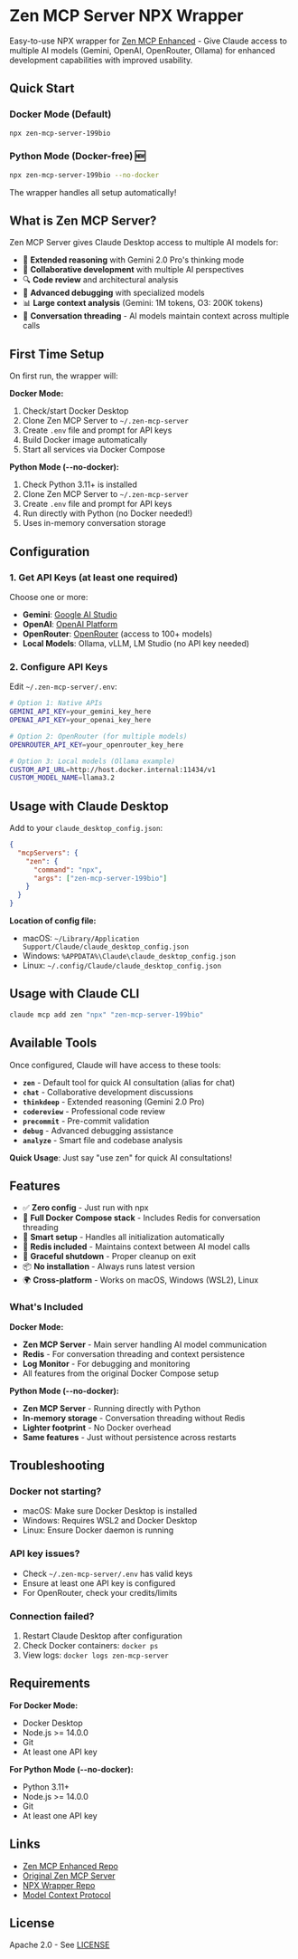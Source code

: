 # Zen MCP Server NPX Wrapper

Easy-to-use NPX wrapper for [Zen MCP Enhanced](https://github.com/199-biotechnologies/zen-mcp-enhanced) - Give Claude access to multiple AI models (Gemini, OpenAI, OpenRouter, Ollama) for enhanced development capabilities with improved usability.

## Quick Start

### Docker Mode (Default)
```bash
npx zen-mcp-server-199bio
```

### Python Mode (Docker-free) 🆕
```bash
npx zen-mcp-server-199bio --no-docker
```

The wrapper handles all setup automatically!

## What is Zen MCP Server?

Zen MCP Server gives Claude Desktop access to multiple AI models for:
- 🧠 **Extended reasoning** with Gemini 2.0 Pro's thinking mode
- 💬 **Collaborative development** with multiple AI perspectives
- 🔍 **Code review** and architectural analysis
- 🐛 **Advanced debugging** with specialized models
- 📊 **Large context analysis** (Gemini: 1M tokens, O3: 200K tokens)
- 🔄 **Conversation threading** - AI models maintain context across multiple calls

## First Time Setup

On first run, the wrapper will:

**Docker Mode:**
1. Check/start Docker Desktop
2. Clone Zen MCP Server to `~/.zen-mcp-server`
3. Create `.env` file and prompt for API keys
4. Build Docker image automatically
5. Start all services via Docker Compose

**Python Mode (--no-docker):**
1. Check Python 3.11+ is installed
2. Clone Zen MCP Server to `~/.zen-mcp-server`
3. Create `.env` file and prompt for API keys
4. Run directly with Python (no Docker needed!)
5. Uses in-memory conversation storage

## Configuration

### 1. Get API Keys (at least one required)

Choose one or more:
- **Gemini**: [Google AI Studio](https://makersuite.google.com/app/apikey)
- **OpenAI**: [OpenAI Platform](https://platform.openai.com/api-keys)
- **OpenRouter**: [OpenRouter](https://openrouter.ai/) (access to 100+ models)
- **Local Models**: Ollama, vLLM, LM Studio (no API key needed)

### 2. Configure API Keys

Edit `~/.zen-mcp-server/.env`:

```bash
# Option 1: Native APIs
GEMINI_API_KEY=your_gemini_key_here
OPENAI_API_KEY=your_openai_key_here

# Option 2: OpenRouter (for multiple models)
OPENROUTER_API_KEY=your_openrouter_key_here

# Option 3: Local models (Ollama example)
CUSTOM_API_URL=http://host.docker.internal:11434/v1
CUSTOM_MODEL_NAME=llama3.2
```

## Usage with Claude Desktop

Add to your `claude_desktop_config.json`:

```json
{
  "mcpServers": {
    "zen": {
      "command": "npx",
      "args": ["zen-mcp-server-199bio"]
    }
  }
}
```

**Location of config file:**
- macOS: `~/Library/Application Support/Claude/claude_desktop_config.json`
- Windows: `%APPDATA%\Claude\claude_desktop_config.json`
- Linux: `~/.config/Claude/claude_desktop_config.json`

## Usage with Claude CLI

```bash
claude mcp add zen "npx" "zen-mcp-server-199bio"
```

## Available Tools

Once configured, Claude will have access to these tools:

- **`zen`** - Default tool for quick AI consultation (alias for chat)
- **`chat`** - Collaborative development discussions
- **`thinkdeep`** - Extended reasoning (Gemini 2.0 Pro)
- **`codereview`** - Professional code review
- **`precommit`** - Pre-commit validation
- **`debug`** - Advanced debugging assistance
- **`analyze`** - Smart file and codebase analysis

**Quick Usage**: Just say "use zen" for quick AI consultations!

## Features

- ✅ **Zero config** - Just run with npx
- 🐳 **Full Docker Compose stack** - Includes Redis for conversation threading
- 🔧 **Smart setup** - Handles all initialization automatically
- 💾 **Redis included** - Maintains context between AI model calls
- 🔄 **Graceful shutdown** - Proper cleanup on exit
- 📦 **No installation** - Always runs latest version
- 🌍 **Cross-platform** - Works on macOS, Windows (WSL2), Linux

### What's Included

**Docker Mode:**
- **Zen MCP Server** - Main server handling AI model communication
- **Redis** - For conversation threading and context persistence
- **Log Monitor** - For debugging and monitoring
- All features from the original Docker Compose setup

**Python Mode (--no-docker):**
- **Zen MCP Server** - Running directly with Python
- **In-memory storage** - Conversation threading without Redis
- **Lighter footprint** - No Docker overhead
- **Same features** - Just without persistence across restarts

## Troubleshooting

### Docker not starting?
- macOS: Make sure Docker Desktop is installed
- Windows: Requires WSL2 and Docker Desktop
- Linux: Ensure Docker daemon is running

### API key issues?
- Check `~/.zen-mcp-server/.env` has valid keys
- Ensure at least one API key is configured
- For OpenRouter, check your credits/limits

### Connection failed?
1. Restart Claude Desktop after configuration
2. Check Docker containers: `docker ps`
3. View logs: `docker logs zen-mcp-server`

## Requirements

**For Docker Mode:**
- Docker Desktop
- Node.js >= 14.0.0
- Git
- At least one API key

**For Python Mode (--no-docker):**
- Python 3.11+
- Node.js >= 14.0.0
- Git
- At least one API key

## Links

- [Zen MCP Enhanced Repo](https://github.com/199-biotechnologies/zen-mcp-enhanced)
- [Original Zen MCP Server](https://github.com/BeehiveInnovations/zen-mcp-server)
- [NPX Wrapper Repo](https://github.com/199-biotechnologies/zen-mcp-server-npx)
- [Model Context Protocol](https://modelcontextprotocol.io/)

## License

Apache 2.0 - See [LICENSE](https://github.com/BeehiveInnovations/zen-mcp-server/blob/main/LICENSE)